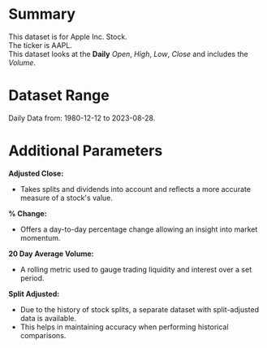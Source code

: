 # Summary

This dataset is for Apple Inc. Stock.  
The ticker is AAPL.  
This dataset looks at the **Daily** _Open_, _High_, _Low_, _Close_ and includes the _Volume_.  

# Dataset Range

Daily Data from: 1980-12-12 to 2023-08-28.

# Additional Parameters

**Adjusted Close:**

* Takes splits and dividends into account and reflects a more accurate measure of a stock's value.  
 
**% Change:**

* Offers a day-to-day percentage change allowing an insight into market momentum.  

**20 Day Average Volume:**

* A rolling metric used to gauge trading liquidity and interest over a set period.

**Split Adjusted:**

* Due to the history of stock splits, a separate dataset with split-adjusted data is available.
* This helps in maintaining accuracy when performing historical comparisons.

